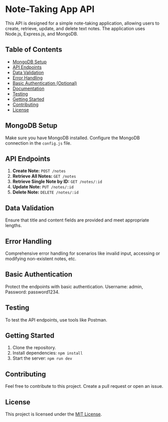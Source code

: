 # Note-Taking App API

This API is designed for a simple note-taking application, allowing users to create, retrieve, update, and delete text notes. The application uses Node.js, Express.js, and MongoDB.

## Table of Contents

- [MongoDB Setup](#mongodb-setup)
- [API Endpoints](#api-endpoints)
- [Data Validation](#data-validation)
- [Error Handling](#error-handling)
- [Basic Authentication (Optional)](#basic-authentication-optional)
- [Documentation](#documentation)
- [Testing](#testing)
- [Getting Started](#getting-started)
- [Contributing](#contributing)
- [License](#license)

## MongoDB Setup

Make sure you have MongoDB installed. Configure the MongoDB connection in the `config.js` file.

## API Endpoints

1. **Create Note:** `POST /notes`
2. **Retrieve All Notes:** `GET /notes`
3. **Retrieve Single Note by ID:** `GET /notes/:id`
4. **Update Note:** `PUT /notes/:id`
5. **Delete Note:** `DELETE /notes/:id`

## Data Validation

Ensure that title and content fields are provided and meet appropriate lengths.

## Error Handling

Comprehensive error handling for scenarios like invalid input, accessing or modifying non-existent notes, etc.

## Basic Authentication 

Protect the endpoints with basic authentication. Username: admin, Password: password1234.


## Testing

To test the API endpoints, use tools like Postman. 

## Getting Started

1. Clone the repository.
2. Install dependencies: `npm install`
3. Start the server: `npm run dev`

## Contributing

Feel free to contribute to this project. Create a pull request or open an issue.

## License

This project is licensed under the [MIT License](LICENSE).
